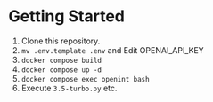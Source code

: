 # Getting Started

1. Clone this repository.
1. `mv .env.template .env` and Edit OPENAI_API_KEY
1. `docker compose build`
1. `docker compose up -d`
1. `docker compose exec openint bash`
1. Execute `3.5-turbo.py` etc.
